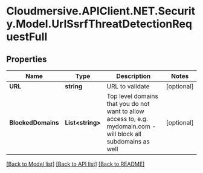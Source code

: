 # Cloudmersive.APIClient.NET.Security.Model.UrlSsrfThreatDetectionRequestFull
## Properties

Name | Type | Description | Notes
------------ | ------------- | ------------- | -------------
**URL** | **string** | URL to validate | [optional] 
**BlockedDomains** | **List&lt;string&gt;** | Top level domains that you do not want to allow access to, e.g. mydomain.com - will block all subdomains as well | [optional] 

[[Back to Model list]](../README.md#documentation-for-models) [[Back to API list]](../README.md#documentation-for-api-endpoints) [[Back to README]](../README.md)

